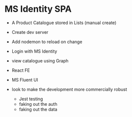 # MS Identity SPA

* A Product Catalogue stored in Lists (manual create)

* Create dev server
* Add nodemon to reload on change

* Login with MS Identity
* view catalogue using Graph

* React FE
* MS Fluent UI

* look to make the development more commercially robust
	- Jest testing
	- faking out the auth
	- faking out the data